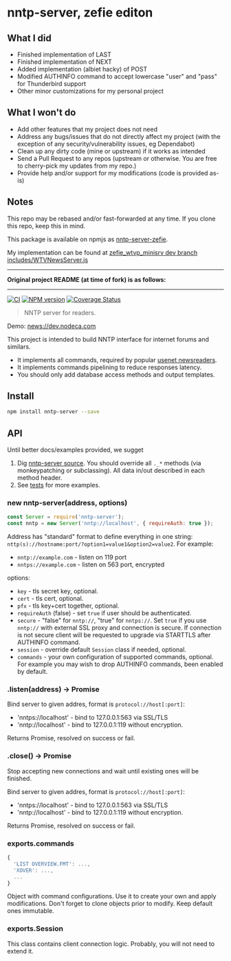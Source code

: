 nntp-server, zefie editon
=========================

What I did
----------
- Finished implementation of LAST
- Finished implementation of NEXT
- Added implementation (albiet hacky) of POST
- Modified AUTHINFO command to accept lowercase "user" and "pass" for Thunderbird support
- Other minor customizations for my personal project

What I won't do
---------------
- Add other features that my project does not need
- Address any bugs/issues that do not directly affect my project (with the exception of any security/vulnerability issues, eg Dependabot)
- Clean up any dirty code (mine or upstream) if it works as intended
- Send a Pull Request to any repos (upstream or otherwise. You are free to cherry-pick my updates from my repo.)
- Provide help and/or support for my modifications (code is provided as-is)

Notes
-----
This repo may be rebased and/or fast-forwarded at any time. If you clone this repo, keep this in mind.

This package is available on npmjs as [nntp-server-zefie](https://www.npmjs.com/package/nntp-server-zefie).

My implementation can be found at [zefie_wtvp_minisrv dev branch includes/WTVNewsServer.js](https://github.com/zefie/zefie_wtvp_minisrv/blob/dev/zefie_wtvp_minisrv/includes/WTVNewsServer.js)

---

**Original project README (at time of fork) is as follows:**

---

[![CI](https://github.com/nodeca/nntp-server/actions/workflows/ci.yml/badge.svg)](https://github.com/nodeca/nntp-server/actions/workflows/ci.yml)
[![NPM version](https://img.shields.io/npm/v/nntp-server.svg?style=flat)](https://www.npmjs.org/package/nntp-server)
[![Coverage Status](https://coveralls.io/repos/github/nodeca/nntp-server/badge.svg?branch=master)](https://coveralls.io/github/nodeca/nntp-server?branch=master)

> NNTP server for readers.

Demo: [news://dev.nodeca.com](news://dev.nodeca.com)

This project is intended to build NNTP interface for internet forums and
similars.

- It implements all commands, required by popular
  [usenet newsreaders](https://en.wikipedia.org/wiki/List_of_Usenet_newsreaders).
- It implements commands pipelining to reduce responses latency.
- You should only add database access methods and output templates.


Install
-------

```sh
npm install nntp-server --save
```


API
---

Until better docs/examples provided, we sugget

1. Dig [nntp-server source](https://github.com/nodeca/nntp-server/blob/master/index.js).
   You should override all `._*` methods (via monkeypatching or subclassing). All data in/out described in each method header.
2. See [tests](https://github.com/nodeca/nntp-server/tree/master/test)
   for more examples.

### new nntp-server(address, options)

```js
const Server = require('nntp-server');
const nntp = new Server('nntp://localhost', { requireAuth: true });
```

Address has "standard" format to define everything in one string:
`nttp(s)://hostname:port/?option1=value1&option2=value2`. For example:

- `nntp://example.com` - listen on 119 port
- `nntps://example.com` - listen on 563 port, encrypted

options:

- `key` - tls secret key, optional.
- `cert` - tls cert, optional.
- `pfx` - tls key+cert together, optional.
- `requireAuth` (false) - set `true` if user should be authenticated.
- `secure` - "false" for `nntp://`, "true" for `nntps://`. Set `true`
  if you use `nntp://` with external SSL proxy and connection is secure.
  If connection is not secure client will be requested to upgrade via
  STARTTLS after AUTHINFO command.
- `session` - override default `Session` class if needed, optional.
- `commands` - your own configuration of supported commands, optional.
  For example you may wish to drop AUTHINFO commands, been enabled by default.


### .listen(address) -> Promise

Bind server to given addres, format is `protocol://host[:port]`:

- 'nntps://localhost' - bind to 127.0.0.1:563 via SSL/TLS
- 'nntp://localhost' - bind to 127.0.0.1:119 without encryption.

Returns Promise, resolved on success or fail.


### .close() -> Promise

Stop accepting new connections and wait until existing ones will be finished.


Bind server to given addres, format is `protocol://host[:port]`:

- 'nntps://localhost' - bind to 127.0.0.1:563 via SSL/TLS
- 'nntp://localhost' - bind to 127.0.0.1:119 without encryption.

Returns Promise, resolved on success or fail.


### exports.commands

```js
{
  'LIST OVERVIEW.FMT': ...,
  'XOVER': ...,
  ...
}
```

Object with command configurations. Use it to create your own and apply
modifications. Don't forget to clone objects prior to modify. Keep default
ones immutable.


### exports.Session

This class contains client connection logic. Probably, you will not
need to extend it.

